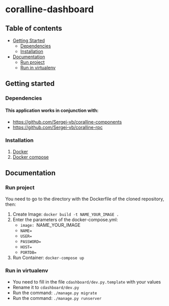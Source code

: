 # coralline-dashboard

## Table of contents
- [Getting Started](#getting-started)
  * [Dependencies](#dependencies)
  * [Installation](#installation)
- [Documentation](#documentation)
  * [Run project](#run-project)
  * [Run in virtualenv](#run-in-virtualenv)

## Getting started

### Dependencies
#### This application works in conjunction with:
* https://github.com/Sergei-vb/coralline-components
* https://github.com/Sergei-vb/coralline-rpc

### Installation
1. [Docker](https://docs.docker.com/install/ "Docker")
2. [Docker compose](https://docs.docker.com/compose/install/ "Docker compose")

## Documentation
### Run project
You need to go to the directory with the Dockerfile of the cloned repository, then:
1. Create Image: ```docker build -t NAME_YOUR_IMAGE .```
2. Enter the parameters of the docker-compose.yml:
   * ```image: ```NAME_YOUR_IMAGE
   * ```NAME=```
   * ```USER=```
   * ```PASSWORD=```
   * ```HOST=```
   * ```PORTDB=```
3. Run Container: ```docker-compose up```

### Run in virtualenv
* You need to fill in the file ```cdashboard/dev.py.template``` with your values
* Rename it to ```cdashboard/dev.py```
* Run the command: ```./manage.py migrate```
* Run the command: ```./manage.py runserver```
